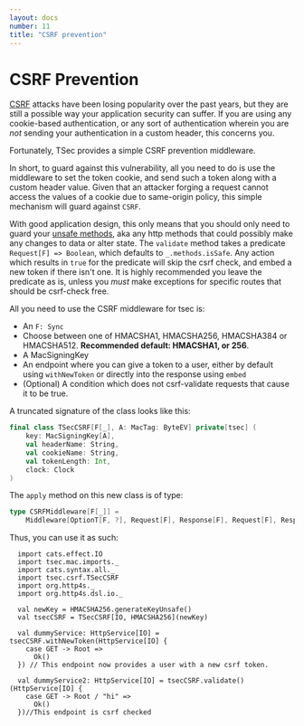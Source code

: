 ```yaml
---
layout: docs
number: 11
title: "CSRF prevention"
---
```


# CSRF Prevention

[CSRF](https://www.owasp.org/index.php/Cross-Site_Request_Forgery_(CSRF)) attacks have been losing popularity over
the past years, but they are still a possible way your application security can suffer. 
If you are using any cookie-based authentication, or any sort of authentication
wherein you are _not_ sending your authentication in a custom header, this concerns you.

Fortunately, TSec provides a simple CSRF prevention middleware.

In short, to guard against this vulnerability, all you need to do is use the middleware to set the token cookie, and
send such a token along with a custom header value. Given that an attacker forging a request cannot access the values
of a cookie due to same-origin policy, this simple mechanism will guard against `CSRF`.

With good application design, this only means that you should only need to
 guard your [unsafe methods](http://restcookbook.com/HTTP%20Methods/idempotency/),
aka any http methods that could possibly make any changes to data or alter state. The `validate` method takes a 
predicate `Request[F] => Boolean`, which defaults to `_.methods.isSafe`. Any action which results in `true` for
the predicate will skip the csrf check, and embed a new token if there isn't one. It is highly recommended you 
leave the predicate as is, unless you _must_ make exceptions for specific routes that should be csrf-check free.

All you need to use the CSRF middleware for tsec is:

* An `F: Sync` 
* Choose between one of HMACSHA1, HMACSHA256, HMACSHA384 or HMACSHA512. **Recommended default: HMACSHA1, or 256**.
* A MacSigningKey
* An endpoint where you can give a token to a user, either by default using `withNewToken` or directly into the response
using `embed`
* (Optional) A condition which does not csrf-validate requests that cause it to be true.


A truncated signature of the class looks like this:
```scala
final class TSecCSRF[F[_], A: MacTag: ByteEV] private[tsec] (
    key: MacSigningKey[A],
    val headerName: String,
    val cookieName: String,
    val tokenLength: Int,
    clock: Clock
)
```

The `apply` method on this new class is of type:

```scala
type CSRFMiddleware[F[_]] =
    Middleware[OptionT[F, ?], Request[F], Response[F], Request[F], Response[F]]
```

Thus, you can use it as such:

```tut
  import cats.effect.IO
  import tsec.mac.imports._
  import cats.syntax.all._
  import tsec.csrf.TSecCSRF
  import org.http4s._
  import org.http4s.dsl.io._

  val newKey = HMACSHA256.generateKeyUnsafe()
  val tsecCSRF = TSecCSRF[IO, HMACSHA256](newKey)

  val dummyService: HttpService[IO] = tsecCSRF.withNewToken(HttpService[IO] {
    case GET -> Root =>
      Ok()
  }) // This endpoint now provides a user with a new csrf token.
  
  val dummyService2: HttpService[IO] = tsecCSRF.validate()(HttpService[IO] {
    case GET -> Root / "hi" =>
      Ok()
  })//This endpoint is csrf checked
```